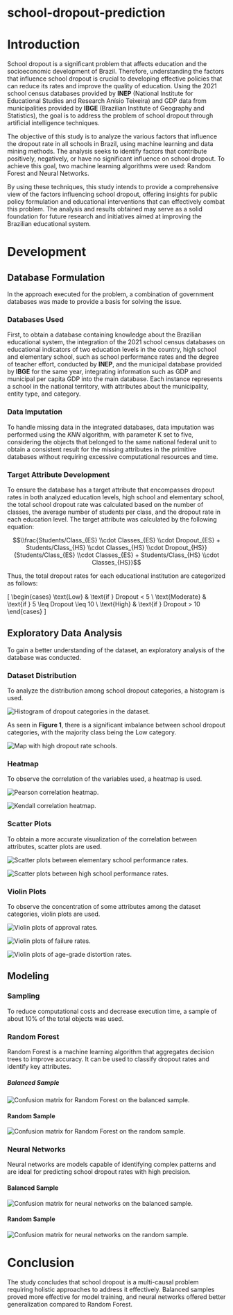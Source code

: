 # school-dropout-prediction

# Introduction

School dropout is a significant problem that affects education and the socioeconomic development of Brazil. Therefore, understanding the factors that influence school dropout is crucial to developing effective policies that can reduce its rates and improve the quality of education. Using the 2021 school census databases provided by **INEP** (National Institute for Educational Studies and Research Anísio Teixeira) and GDP data from municipalities provided by **IBGE** (Brazilian Institute of Geography and Statistics), the goal is to address the problem of school dropout through artificial intelligence techniques.

The objective of this study is to analyze the various factors that influence the dropout rate in all schools in Brazil, using machine learning and data mining methods. The analysis seeks to identify factors that contribute positively, negatively, or have no significant influence on school dropout. To achieve this goal, two machine learning algorithms were used: Random Forest and Neural Networks.

By using these techniques, this study intends to provide a comprehensive view of the factors influencing school dropout, offering insights for public policy formulation and educational interventions that can effectively combat this problem. The analysis and results obtained may serve as a solid foundation for future research and initiatives aimed at improving the Brazilian educational system.

# Development

## Database Formulation

In the approach executed for the problem, a combination of government databases was made to provide a basis for solving the issue.

### Databases Used

First, to obtain a database containing knowledge about the Brazilian educational system, the integration of the 2021 school census databases on educational indicators of two education levels in the country, high school and elementary school, such as school performance rates and the degree of teacher effort, conducted by **INEP**, and the municipal database provided by **IBGE** for the same year, integrating information such as GDP and municipal per capita GDP into the main database. Each instance represents a school in the national territory, with attributes about the municipality, entity type, and category.

### Data Imputation

To handle missing data in the integrated databases, data imputation was performed using the *KNN* algorithm, with parameter K set to five, considering the objects that belonged to the same national federal unit to obtain a consistent result for the missing attributes in the primitive databases without requiring excessive computational resources and time.

### Target Attribute Development

To ensure the database has a target attribute that encompasses dropout rates in both analyzed education levels, high school and elementary school, the total school dropout rate was calculated based on the number of classes, the average number of students per class, and the dropout rate in each education level. The target attribute was calculated by the following equation:

$$\\frac{Students/Class_{ES} \\cdot Classes_{ES} \\cdot Dropout_{ES} + Students/Class_{HS} \\cdot Classes_{HS} \\cdot Dropout_{HS}}{Students/Class_{ES} \\cdot Classes_{ES} + Students/Class_{HS} \\cdot Classes_{HS}}$$

Thus, the total dropout rates for each educational institution are categorized as follows:

\[
\begin{cases} 
\text{Low} & \text{if } Dropout < 5 \\
\text{Moderate} & \text{if } 5 \leq Dropout \leq 10 \\
\text{High} & \text{if } Dropout > 10 
\end{cases}
\]

## Exploratory Data Analysis

To gain a better understanding of the dataset, an exploratory analysis of the database was conducted.

### Dataset Distribution

To analyze the distribution among school dropout categories, a histogram is used.

![Histogram of dropout categories in the dataset.](document/Graphics/Hist-Eva.png)

As seen in **Figure 1**, there is a significant imbalance between school dropout categories, with the majority class being the Low category.

![Map with high dropout rate schools.](document/Graphics/Mapa.png)

### Heatmap

To observe the correlation of the variables used, a heatmap is used.

![Pearson correlation heatmap.](document/Graphics/Heatmap-Pearson.png)

![Kendall correlation heatmap.](document/Graphics/Heatmap-Kendall.png)

### Scatter Plots

To obtain a more accurate visualization of the correlation between attributes, scatter plots are used.

![Scatter plots between elementary school performance rates.](document/Graphics/Disp-Fund.png)

![Scatter plots between high school performance rates.](document/Graphics/Disp-Med.png)

### Violin Plots

To observe the concentration of some attributes among the dataset categories, violin plots are used.

![Violin plots of approval rates.](document/Graphics/Vio-Aprov.png)

![Violin plots of failure rates.](document/Graphics/Vio-Repr.png)

![Violin plots of age-grade distortion rates.](document/Graphics/Vio-DIS.png)

## Modeling

### Sampling

To reduce computational costs and decrease execution time, a sample of about 10% of the total objects was used.

### Random Forest

Random Forest is a machine learning algorithm that aggregates decision trees to improve accuracy. It can be used to classify dropout rates and identify key attributes.

##### Balanced Sample

![Confusion matrix for Random Forest on the balanced sample.](document/Graphics/Mat-Conf-Rand-Bal.png)

#### Random Sample

![Confusion matrix for Random Forest on the random sample.](document/Graphics/Mat-Conf-Rand-Ale.png)

### Neural Networks

Neural networks are models capable of identifying complex patterns and are ideal for predicting school dropout rates with high precision.

#### Balanced Sample

![Confusion matrix for neural networks on the balanced sample.](document/Graphics/Mat-Conf-Rede-Bal.png)

#### Random Sample

![Confusion matrix for neural networks on the random sample.](document/Graphics/Mat-Conf-Rede-Ale.png)

# Conclusion

The study concludes that school dropout is a multi-causal problem requiring holistic approaches to address it effectively. Balanced samples proved more effective for model training, and neural networks offered better generalization compared to Random Forest.
